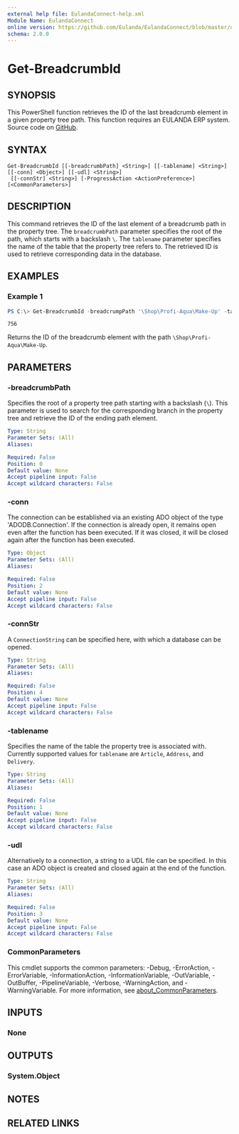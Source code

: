 ```yaml
---
external help file: EulandaConnect-help.xml
Module Name: EulandaConnect
online version: https://github.com/Eulanda/EulandaConnect/blob/master/docs/Get-BreadcrumbId.md
schema: 2.0.0
---
```


# Get-BreadcrumbId

## SYNOPSIS
This PowerShell function retrieves the ID of the last breadcrumb element in a given property tree path. This function requires an EULANDA ERP system. Source code on [GitHub](https://github.com/Eulanda/EulandaConnect/blob/master/source/public/Get-BreadcrumbId.ps1).

## SYNTAX

```
Get-BreadcrumbId [[-breadcrumbPath] <String>] [[-tablename] <String>] [[-conn] <Object>] [[-udl] <String>]
 [[-connStr] <String>] [-ProgressAction <ActionPreference>] [<CommonParameters>]
```

## DESCRIPTION
This command retrieves the ID of the last element of a breadcrumb path in the property tree. The `breadcrumbPath` parameter specifies the root of the path, which starts with a backslash `\`. The `tablename` parameter specifies the name of the table that the property tree refers to. The retrieved ID is used to retrieve corresponding data in the database.

## EXAMPLES

### Example 1
```powershell
PS C:\> Get-BreadcrumbId -breadcrumpPath '\Shop\Profi-Aqua\Make-Up' -tablename 'Article' -udl 'C:\temp\Eulanda_1 JohnDoe.udl'
```

```
756
```

Returns the ID of the breadcrumb element with the path `\Shop\Profi-Aqua\Make-Up`.

## PARAMETERS

### -breadcrumbPath
Specifies the root of a property tree path starting with a backslash (`\`). This parameter is used to search for the corresponding branch in the property tree and retrieve the ID of the ending path element.

```yaml
Type: String
Parameter Sets: (All)
Aliases:

Required: False
Position: 0
Default value: None
Accept pipeline input: False
Accept wildcard characters: False
```

### -conn
The connection can be established via an existing ADO object of the type 'ADODB.Connection'. If the connection is already open, it remains open even after the function has been executed. If it was closed, it will be closed again after the function has been executed.

```yaml
Type: Object
Parameter Sets: (All)
Aliases:

Required: False
Position: 2
Default value: None
Accept pipeline input: False
Accept wildcard characters: False
```

### -connStr
A `ConnectionString` can be specified here, with which a database can be opened.

```yaml
Type: String
Parameter Sets: (All)
Aliases:

Required: False
Position: 4
Default value: None
Accept pipeline input: False
Accept wildcard characters: False
```

### -tablename
Specifies the name of the table the property tree is associated with. Currently supported values for `tablename` are `Article`, `Address`, and `Delivery`.

```yaml
Type: String
Parameter Sets: (All)
Aliases:

Required: False
Position: 1
Default value: None
Accept pipeline input: False
Accept wildcard characters: False
```

### -udl
Alternatively to a connection, a string to a UDL file can be specified. In this case an ADO object is created and closed again at the end of the function.

```yaml
Type: String
Parameter Sets: (All)
Aliases:

Required: False
Position: 3
Default value: None
Accept pipeline input: False
Accept wildcard characters: False
```


### CommonParameters
This cmdlet supports the common parameters: -Debug, -ErrorAction, -ErrorVariable, -InformationAction, -InformationVariable, -OutVariable, -OutBuffer, -PipelineVariable, -Verbose, -WarningAction, and -WarningVariable. For more information, see [about_CommonParameters](http://go.microsoft.com/fwlink/?LinkID=113216).

## INPUTS

### None

## OUTPUTS

### System.Object
## NOTES

## RELATED LINKS

